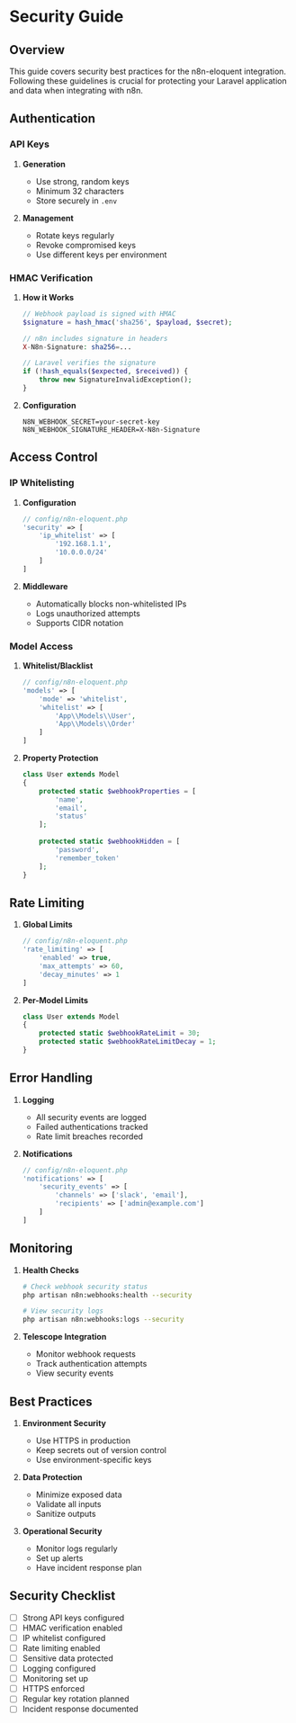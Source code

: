 # Security Guide

## Overview

This guide covers security best practices for the n8n-eloquent integration. Following these guidelines is crucial for protecting your Laravel application and data when integrating with n8n.

## Authentication

### API Keys

1. **Generation**
   - Use strong, random keys
   - Minimum 32 characters
   - Store securely in `.env`

2. **Management**
   - Rotate keys regularly
   - Revoke compromised keys
   - Use different keys per environment

### HMAC Verification

1. **How it Works**
   ```php
   // Webhook payload is signed with HMAC
   $signature = hash_hmac('sha256', $payload, $secret);
   
   // n8n includes signature in headers
   X-N8n-Signature: sha256=...
   
   // Laravel verifies the signature
   if (!hash_equals($expected, $received)) {
       throw new SignatureInvalidException();
   }
   ```

2. **Configuration**
   ```env
   N8N_WEBHOOK_SECRET=your-secret-key
   N8N_WEBHOOK_SIGNATURE_HEADER=X-N8n-Signature
   ```

## Access Control

### IP Whitelisting

1. **Configuration**
   ```php
   // config/n8n-eloquent.php
   'security' => [
       'ip_whitelist' => [
           '192.168.1.1',
           '10.0.0.0/24'
       ]
   ]
   ```

2. **Middleware**
   - Automatically blocks non-whitelisted IPs
   - Logs unauthorized attempts
   - Supports CIDR notation

### Model Access

1. **Whitelist/Blacklist**
   ```php
   // config/n8n-eloquent.php
   'models' => [
       'mode' => 'whitelist',
       'whitelist' => [
           'App\\Models\\User',
           'App\\Models\\Order'
       ]
   ]
   ```

2. **Property Protection**
   ```php
   class User extends Model
   {
       protected static $webhookProperties = [
           'name',
           'email',
           'status'
       ];
       
       protected static $webhookHidden = [
           'password',
           'remember_token'
       ];
   }
   ```

## Rate Limiting

1. **Global Limits**
   ```php
   // config/n8n-eloquent.php
   'rate_limiting' => [
       'enabled' => true,
       'max_attempts' => 60,
       'decay_minutes' => 1
   ]
   ```

2. **Per-Model Limits**
   ```php
   class User extends Model
   {
       protected static $webhookRateLimit = 30;
       protected static $webhookRateLimitDecay = 1;
   }
   ```

## Error Handling

1. **Logging**
   - All security events are logged
   - Failed authentications tracked
   - Rate limit breaches recorded

2. **Notifications**
   ```php
   // config/n8n-eloquent.php
   'notifications' => [
       'security_events' => [
           'channels' => ['slack', 'email'],
           'recipients' => ['admin@example.com']
       ]
   ]
   ```

## Monitoring

1. **Health Checks**
   ```bash
   # Check webhook security status
   php artisan n8n:webhooks:health --security
   
   # View security logs
   php artisan n8n:webhooks:logs --security
   ```

2. **Telescope Integration**
   - Monitor webhook requests
   - Track authentication attempts
   - View security events

## Best Practices

1. **Environment Security**
   - Use HTTPS in production
   - Keep secrets out of version control
   - Use environment-specific keys

2. **Data Protection**
   - Minimize exposed data
   - Validate all inputs
   - Sanitize outputs

3. **Operational Security**
   - Monitor logs regularly
   - Set up alerts
   - Have incident response plan

## Security Checklist

- [ ] Strong API keys configured
- [ ] HMAC verification enabled
- [ ] IP whitelist configured
- [ ] Rate limiting enabled
- [ ] Sensitive data protected
- [ ] Logging configured
- [ ] Monitoring set up
- [ ] HTTPS enforced
- [ ] Regular key rotation planned
- [ ] Incident response documented 